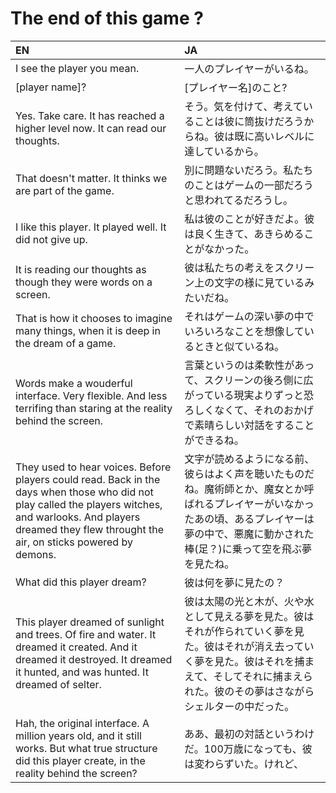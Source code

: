 # The end of this game ? 

EN|JA
:-|:-
I see the player you mean.|一人のプレイヤーがいるね。
[player name]?|[プレイヤー名]のこと?
Yes. Take care. It has reached a higher level now. It can read our thoughts.|そう。気を付けて、考えていることは彼に筒抜けだろうからね。彼は既に高いレベルに達しているから。
That doesn't matter. It thinks we are part of the game.|別に問題ないだろう。私たちのことはゲームの一部だろうと思われてるだろうし。
I like this player. It played well. It did not give up.|私は彼のことが好きだよ。彼は良く生きて、あきらめることがなかった。
It is reading our thoughts as though they were words on a screen.|彼は私たちの考えをスクリーン上の文字の様に見ているみたいだね。
That is how it chooses to imagine many things, when it is deep in the dream of a game.|それはゲームの深い夢の中でいろいろなことを想像しているときと似ているね。
Words make a wouderful interface. Very flexible. And less terrifing than staring at the reality behind the screen.|言葉というのは柔軟性があって、スクリーンの後ろ側に広がっている現実よりずっと恐ろしくなくて、それのおかげで素晴らしい対話をすることができるね。
They used to hear voices. Before players could read. Back in the days when those who did not play called the players witches, and warlooks. And players dreamed they flew throught the air, on sticks powered by demons.|文字が読めるようになる前、彼らはよく声を聴いたものだね。魔術師とか、魔女とか呼ばれるプレイヤーがいなかったあの頃、あるプレイヤーは夢の中で、悪魔に動かされた棒(足？)に乗って空を飛ぶ夢を見たね。
What did this player dream?|彼は何を夢に見たの？
This player dreamed of sunlight and trees. Of fire and water. It dreamed it created. And it dreamed it destroyed. It dreamed it hunted, and was hunted. It dreamed of selter.|彼は太陽の光と木が、火や水として見える夢を見た。彼はそれが作られていく夢を見た。彼はそれが消え去っていく夢を見た。彼はそれを捕まえて、そしてそれに捕まえられた。彼のその夢はさながらシェルターの中だった。
Hah, the original interface. A million years old, and it still works. But what true structure did this player create, in the reality behind the screen?|ああ、最初の対話というわけだ。100万歳になっても、彼は変わらずいた。けれど、